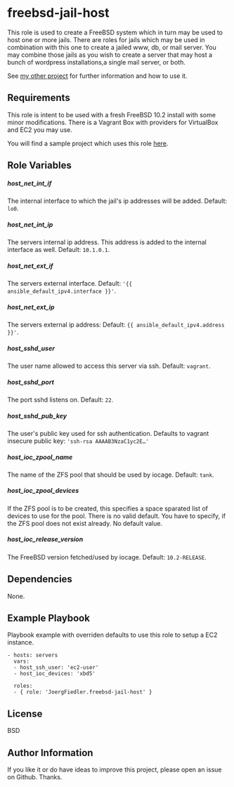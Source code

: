 freebsd-jail-host
=========

This role is used to create a FreeBSD system which in turn may be used to host one or more jails.
There are roles for jails which may be used in combination with this one to create a jailed www, db, or mail server. You may combine those jails as you wish to create a server that may host a bunch of wordpress installations,a single mail server, or both.

See [my other project](https://github.com/JoergFiedler/freebsd-ansible-demo) for further information and how to use it.

Requirements
------------

This role is intent to be used with a fresh FreeBSD 10.2 install with some minor modifications. There is a Vagrant Box with providers for VirtualBox and EC2 you may use.

You will find a sample project which uses this role [here](https://github.com/JoergFiedler/freebsd-ansible-demo).

Role Variables
--------------

##### host_net_int_if

The internal interface to which the jail's ip addresses will be added. Default: `lo0`.

##### host_net_int_ip

The servers internal ip address. This address is added to the internal interface as well. Default: `10.1.0.1`.

##### host_net_ext_if

The servers external interface. Default: `'{{ ansible_default_ipv4.interface }}'`.

##### host_net_ext_ip

The servers external ip address: Default: `{{ ansible_default_ipv4.address }}'`.

##### host_sshd_user

The user name allowed to access this server via ssh. Default: `vagrant`.

##### host_sshd_port

The port sshd listens on. Default: `22`.

##### host_sshd_pub_key

The user's public key used for ssh authentication. Defaults to vagrant insecure public key: `'ssh-rsa AAAAB3NzaC1yc2E…'`

##### host_ioc_zpool_name

The name of the ZFS pool that should be used by iocage. Default: `tank`.

##### host_ioc_zpool_devices

If the ZFS pool is to be created, this specifies a space sparated list of devices to use for the pool. There is no valid default. You have to specify, if the ZFS pool does not exist already. No default value.

##### host_ioc_release_version

The FreeBSD version fetched/used by iocage. Default: `10.2-RELEASE`.

Dependencies
------------

None.

Example Playbook
----------------

Playbook example with overriden defaults to use this role to setup a EC2 instance.

    - hosts: servers
      vars:
      - host_ssh_user: 'ec2-user'
      - host_ioc_devices: 'xbd5'

      roles:
      - { role: 'JoergFiedler.freebsd-jail-host' }

License
-------

BSD

Author Information
------------------

If you like it or do have ideas to improve this project, please open an issue on Github. Thanks.
